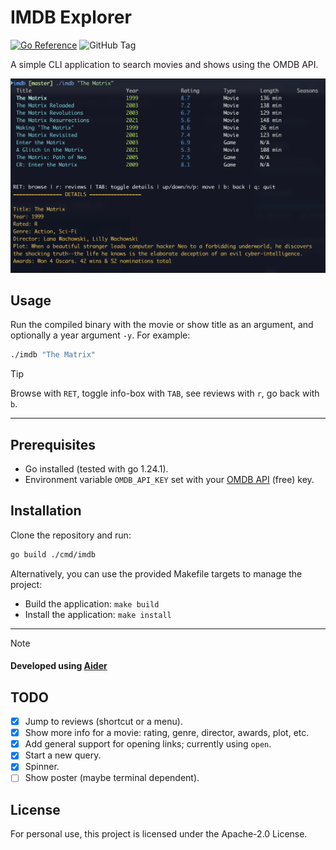 # IMDB Explorer
[![Go Reference](https://pkg.go.dev/badge/github.com/danielfleischer/imdb-explorer.svg)](https://pkg.go.dev/github.com/danielfleischer/imdb-explorer)
![GitHub Tag](https://img.shields.io/github/v/tag/danielfleischer/imdb-explorer)

A simple CLI application to search movies and shows using the OMDB API.

<img src="./screenshot.png" alt="image showing how to search shows and movies called 'the matrix'" width="600"/>

## Usage

Run the compiled binary with the movie or show title as an argument, and optionally a year argument `-y`. For example:

```bash
./imdb "The Matrix"
```

> [!TIP]
> Browse with `RET`, toggle info-box with `TAB`, see reviews with `r`, go back with `b`.

-----------

## Prerequisites

- Go installed (tested with go 1.24.1).
- Environment variable `OMDB_API_KEY` set with your [OMDB API](https://www.omdbapi.com/) (free) key.

## Installation

Clone the repository and run:

```bash
go build ./cmd/imdb
```

Alternatively, you can use the provided Makefile targets to manage the project:

- Build the application: `make build`
- Install the application: `make install`

------------

> [!NOTE]  
>
> #### Developed using [Aider](https://aider.chat/)

## TODO

- [x] Jump to reviews (shortcut or a menu).
- [x] Show more info for a movie: rating, genre, director, awards, plot, etc.
- [x] Add general support for opening links; currently using `open`.
- [x] Start a new query.
- [x] Spinner.
- [ ] Show poster (maybe terminal dependent).

## License

For personal use, this project is licensed under the Apache-2.0 License.
